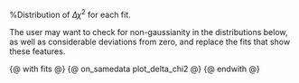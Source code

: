 %Distribution of $\Delta \chi^2$ for each fit.

The user may want to check for non-gaussianity in the distributions below, as well as considerable deviations from zero, and replace the fits that show these features.

{@ with fits @}
{@ on_samedata plot_delta_chi2 @}
{@ endwith @}